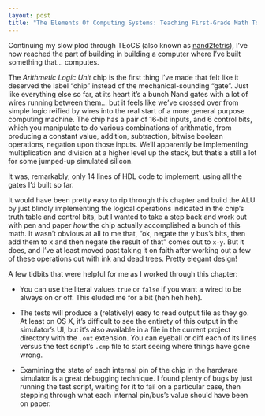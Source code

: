 ```yaml
---
layout: post
title: "The Elements Of Computing Systems: Teaching First-Grade Math To Virtual Sand"
---
```


Continuing my slow plod through TEoCS (also known as [nand2tetris](http://www.nand2tetris.org/)), I’ve now reached the part of building in building a computer where I’ve built something that… computes.

The *Arithmetic Logic Unit* chip is the first thing I’ve made that felt like it deserved the label “chip” instead of the mechanical-sounding “gate”.  Just like everything else so far, at its heart it’s a bunch Nand gates with a lot of wires running between them… but it feels like we’ve crossed over from simple logic reified by wires into the real start of a more general purpose computing machine. The chip has a pair of 16-bit inputs, and 6 control bits, which you manipulate to do various combinations of arithmatic, from producing a constant value, addition, subtraction, bitwise boolean operations, negation upon those inputs. We’ll apparently be implementing multiplication and division at a higher level up the stack, but that’s a still a lot for some jumped-up simulated silicon.

It was, remarkably, only 14 lines of HDL code to implement, using all the gates I’d built so far.

It would have been pretty easy to rip through this chapter and build the ALU by just blindly implementing the logical operations indicated in the chip’s truth table and control bits, but I wanted to take a step back and work out with pen and paper *how* the chip actually accomplished a bunch of this math. It wasn’t obvious at all to me that, “ok, negate the y bus’s bits, then add them to x and then negate the result of that” comes out to `x-y`. But it does, and I’ve at least moved past taking it on faith after working out a few of these operations out with ink and dead trees. Pretty elegant design!

A few tidbits that were helpful for me as I worked through this chapter:

* You can use the literal values `true` or `false` if you want a wired to be always on or off.  This eluded me for a bit (heh heh heh).

* The tests will produce a (relatively) easy to read output file as they go. At least on OS X, it’s difficult to see the entirety of this output in the simulator’s UI, but it’s also available in a file in the current project directory with the `.out` extension. You can eyeball or diff each of its lines versus the test script’s `.cmp` file to start seeing where things have gone wrong.

* Examining the state of each internal pin of the chip in the hardware simulator is a great debugging technique. I found plenty of bugs by just running the test script, waiting for it to fail on a particular case, then stepping through what each internal pin/bus’s value should have been on paper.
